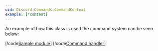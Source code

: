 ```yaml
---
uid: Discord.Commands.CommandContext
example: [*content]
---
```


An example of how this class is used the command system can be seen 
below:

[!code[Sample module](../../guides/commands/samples/empty-module.cs)]
[!code[Command handler](../../guides/commands/samples/command_handler.cs)]